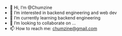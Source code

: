 - 👋 Hi, I’m @Chumzine
- 👀 I’m interested in backend engineering and web dev
- 🌱 I’m currently learning backend engineering 
- 💞️ I’m looking to collaborate on ...
- 📫 How to reach me: chumzine@gmail.com

<!---
Chumzine/Chumzine is a ✨ special ✨ repository because its `README.md` (this file) appears on your GitHub profile.
You can click the Preview link to take a look at your changes.
--->

